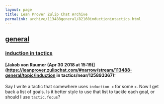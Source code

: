 ```yaml
---
layout: page
title: Lean Prover Zulip Chat Archive 
permalink: archive/113488general/82160inductionintactics.html
---
```


## [general](index.html)
### [induction in tactics](82160inductionintactics.html)

#### [Jakob von Raumer (Apr 30 2018 at 15:19)](https://leanprover.zulipchat.com/#narrow/stream/113488-general/topic/induction in tactics/near/125893367):
Say I write a tactic that somewhere uses `induction x` for some `x`. Now I get back a list of goals. Is it better style to use that list to tackle each goal, or should I use `tactic.focus`?

